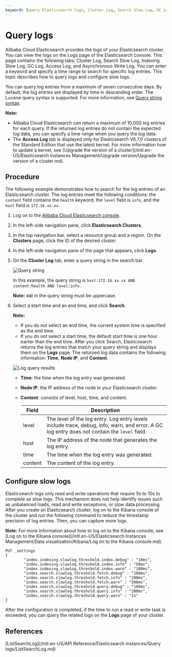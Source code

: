 ```yaml
---
keyword: [query Elasticsearch logs, Cluster Log, Search Slow Log, GC Log, Access Log, Asynchronous Write Log]
---
```


# Query logs

Alibaba Cloud Elasticsearch provides the logs of your Elasticsearch cluster. You can view the logs on the Logs page of the Elasticsearch console. This page contains the following tabs: Cluster Log, Search Slow Log, Indexing Slow Log, GC Log, Access Log, and Asynchronous Write Log. You can enter a keyword and specify a time range to search for specific log entries. This topic describes how to query logs and configure slow logs.

You can query log entries from a maximum of seven consecutive days. By default, the log entries are displayed by time in descending order. The Lucene query syntax is supported. For more information, see [Query string syntax](https://www.elastic.co/guide/en/elasticsearch/reference/5.5/query-dsl-query-string-query.html#query-string-syntax).

**Note:**

-   Alibaba Cloud Elasticsearch can return a maximum of 10,000 log entries for each query. If the returned log entries do not contain the expected log data, you can specify a time range when you query the log data.
-   The **Access Log** tab is displayed only for Elasticsearch V6.7.0 clusters of the Standard Edition that use the latest kernel. For more information how to update a kernel, see [Upgrade the version of a cluster](/intl.en-US/Elasticsearch Instances Management/Upgrade version/Upgrade the version of a cluster.md).

## Procedure

The following example demonstrates how to search for the log entries of an Elasticsearch cluster. The log entries meet the following conditions: the `content` field contains the `health` keyword, the `level` field is `info`, and the `host` field is `172.16.xx.xx`.

1.  Log on to the [Alibaba Cloud Elasticsearch console](https://elasticsearch.console.aliyun.com/#/home).

2.  In the left-side navigation pane, click **Elasticsearch Clusters**.

3.  In the top navigation bar, select a resource group and a region. On the **Clusters** page, click the ID of the desired cluster.

4.  In the left-side navigation pane of the page that appears, click **Logs**.

5.  On the **Cluster Log** tab, enter a query string in the search bar.

    ![Query string](https://static-aliyun-doc.oss-accelerate.aliyuncs.com/assets/img/en-US/7667819951/p61417.png)

    In this example, the query string is `host:172.16.xx.xx AND content:health AND level:info`.

    **Note:** `AND` in the query string must be uppercase.

6.  Select a start time and an end time, and click **Search**.

    **Note:**

    -   If you do not select an end time, the current system time is specified as the end time.
    -   If you do not select a start time, the default start time is one hour earlier than the end time.
    After you click Search, Elasticsearch returns the log entries that match your query string and displays them on the **Logs** page. The returned log data contains the following information: **Time**, **Node IP**, and **Content**.

    ![Log query results](https://static-aliyun-doc.oss-accelerate.aliyuncs.com/assets/img/en-US/7667819951/p61434.png)

    -   **Time**: the time when the log entry was generated.
    -   **Node IP**: the IP address of the node in your Elasticsearch cluster.
    -   **Content**: consists of level, host, time, and content.

        |Field|Description|
        |-----|-----------|
        |level|The level of the log entry. Log entry levels include trace, debug, info, warn, and error. A GC log entry does not contain the `level` field.|
        |host|The IP address of the node that generates the log entry.|
        |time|The time when the log entry was generated.|
        |content|The content of the log entry.|


## Configure slow logs

Elasticsearch logs only read and write operations that require 5s to 10s to complete as slow logs. This mechanism does not help identify issues such as unbalanced loads, read and write exceptions, or slow data processing. After you create an Elasticsearch cluster, log on to the Kibana console of the cluster and run the following command to reduce the timestamp precision of log entries. Then, you can capture more logs.

**Note:** For more information about how to log on to the Kibana console, see [Log on to the Kibana console](/intl.en-US/Elasticsearch Instances Management/Data visualization/Kibana/Log on to the Kibana console.md).

```
PUT _settings
{
        "index.indexing.slowlog.threshold.index.debug" : "10ms",
        "index.indexing.slowlog.threshold.index.info" : "50ms",
        "index.indexing.slowlog.threshold.index.warn" : "100ms",
        "index.search.slowlog.threshold.fetch.debug" : "100ms",
        "index.search.slowlog.threshold.fetch.info" : "200ms",
        "index.search.slowlog.threshold.fetch.warn" : "500ms",
        "index.search.slowlog.threshold.query.debug" : "100ms",
        "index.search.slowlog.threshold.query.info" : "200ms",
        "index.search.slowlog.threshold.query.warn" : "1s"
}
```

After the configuration is completed, if the time to run a read or write task is exceeded, you can query the related logs on the **Logs** page of your cluster.

## References

[ListSearchLog](/intl.en-US/API Reference/Elasticsearch instances/Query logs/ListSearchLog.md)

